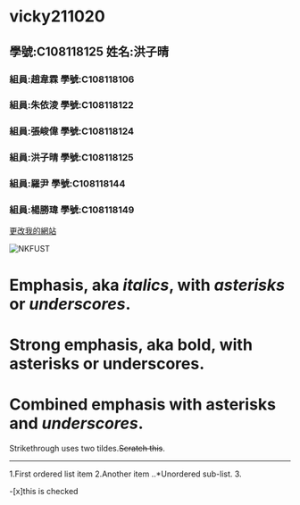 # vicky211020

## 學號:C108118125 姓名:洪子晴

### 組員:趙韋霖  學號:C108118106
### 組員:朱依淩  學號:C108118122
### 組員:張峻偉  學號:C108118124
### 組員:洪子晴  學號:C108118125
### 組員:羅尹    學號:C108118144
### 組員:楊勝瑋  學號:C108118149

[更改我的網站](https://github.com/ZE777/vicky211020/edit/main/README.md)

![NKFUST](https://www.nkust.edu.tw/var/file/0/1000/img/513/182513897.png "第一科大")

Emphasis, aka *italics*, with *asterisks* or *underscores*.
==
Strong emphasis, aka bold, with **asterisks** or **underscores**.
==
Combined emphasis with **asterisks and *underscores***.
==
Strikethrough uses two tildes.~~Scratch this~~.

***

1.First ordered list item
2.Another item
  ..*Unordered sub-list.
3.

-[x]this is checked

